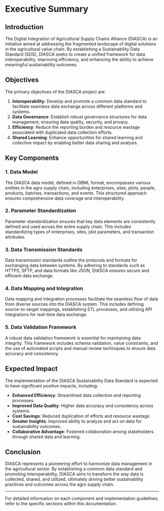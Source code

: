 # Executive Summary

## Introduction

The Digital Integration of Agricultural Supply Chains Alliance (DIASCA) is an initiative aimed at addressing the fragmented landscape of digital solutions in the agricultural value chain. By establishing a Sustainability Data Standard (SDS), DIASCA seeks to create a unified framework for data interoperability, improving efficiency, and enhancing the ability to achieve meaningful sustainability outcomes.

## Objectives

The primary objectives of the DIASCA project are:
1. **Interoperability**: Develop and promote a common data standard to facilitate seamless data exchange across different platforms and systems.
2. **Data Governance**: Establish robust governance structures for data management, ensuring data quality, security, and privacy.
3. **Efficiency**: Reduce the reporting burden and resource wastage associated with duplicated data collection efforts.
4. **Shared Learning**: Enhance opportunities for shared learning and collective impact by enabling better data sharing and analysis.

## Key Components

### 1. Data Model
The DIASCA data model, defined in DBML format, encompasses various entities in the agro supply chain, including enterprises, sites, plots, people, products, batches, transactions, and events. This structured approach ensures comprehensive data coverage and interoperability.

### 2. Parameter Standardization
Parameter standardization ensures that key data elements are consistently defined and used across the entire supply chain. This includes standardizing types of enterprises, sites, plot parameters, and transaction attributes.

### 3. Data Transmission Standards
Data transmission standards outline the protocols and formats for exchanging data between systems. By adhering to standards such as HTTPS, SFTP, and data formats like JSON, DIASCA ensures secure and efficient data exchange.

### 4. Data Mapping and Integration
Data mapping and integration processes facilitate the seamless flow of data from diverse sources into the DIASCA system. This includes defining source-to-target mappings, establishing ETL processes, and utilizing API integrations for real-time data exchange.

### 5. Data Validation Framework
A robust data validation framework is essential for maintaining data integrity. This framework includes schema validation, value constraints, and the use of automated scripts and manual review techniques to ensure data accuracy and consistency.

## Expected Impact

The implementation of the DIASCA Sustainability Data Standard is expected to have significant positive impacts, including:
- **Enhanced Efficiency**: Streamlined data collection and reporting processes.
- **Improved Data Quality**: Higher data accuracy and consistency across systems.
- **Cost Savings**: Reduced duplication of efforts and resource wastage.
- **Greater Insights**: Improved ability to analyze and act on data for sustainability outcomes.
- **Collaborative Advantage**: Fostered collaboration among stakeholders through shared data and learning.

## Conclusion

DIASCA represents a pioneering effort to harmonize data management in the agricultural sector. By establishing a common data standard and promoting interoperability, DIASCA aims to transform the way data is collected, shared, and utilized, ultimately driving better sustainability practices and outcomes across the agro supply chain.

---

For detailed information on each component and implementation guidelines, refer to the specific sections within this documentation.


